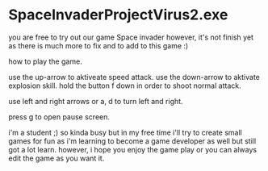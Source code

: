 # SpaceInvaderProjectVirus2.exe

you are free to try out our game Space invader however, it's not finish yet as there is much more to fix and to add to this game :) 

how to play the game. 


use the up-arrow to aktiveate speed attack. 
use the down-arrow to aktivate explosion skill.
hold the button f down in order to shoot normal attack. 

use left and right arrows or a, d to turn left and right. 

press g to open pause screen. 


i'm a student ;) so kinda busy but in my free time i'll try to create small games for fun as i'm learning to become a game developer as well but still got a lot learn. however, i hope you enjoy the game play or you can always edit the game as you want it. 
